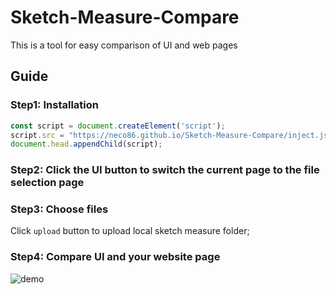 # Sketch-Measure-Compare

This is a tool for easy comparison of UI and web pages

## Guide

### Step1: Installation

```js
const script = document.createElement('script');
script.src = "https://neco86.github.io/Sketch-Measure-Compare/inject.js";
document.head.appendChild(script);
```

### Step2: Click the UI button to switch the current page to the file selection page

### Step3: Choose files

Click `upload` button to upload local sketch measure folder;

### Step4: Compare UI and your website page

![demo](https://neco86.github.io/Sketch-Measure-Compare/demo.png)
